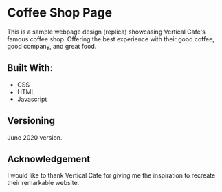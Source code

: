 # Coffee Shop Page
This is a sample webpage design (replica) showcasing Vertical Cafe's famous coffee shop. Offering the best experience with their good coffee, good company, and great food.

## Built With:
* CSS
* HTML
* Javascript

## Versioning
June 2020 version.

## Acknowledgement
I would like to thank Vertical Cafe for giving me the inspiration to recreate their remarkable website.